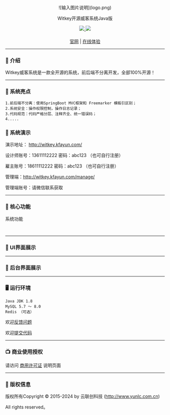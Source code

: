 
<div align="center" >
![输入图片说明](logo.png)
</div>

<div align="center">

Witkey开源威客系统Java版

</div>

<div align="center" >
    <a href="http://www.yunlc.com.cn/product/witkey">
        <img src="https://img.shields.io/badge/Licence-AGPL 3.0-green.svg?style=flat" />
    </a>
    <a href="http://www.yunlc.com.cn/product/witkey">
        <img src="https://img.shields.io/badge/Community-1.0-blue.svg" />
    </a>
</div>

#### 

<div align="center">

[官网](http://www.yunlc.com.cn/product/witkey) |
[在线体验](http://witkey.kfayun.com/) 

</div>



---

### 📝 介绍
Witkey威客系统是一款全开源的系统，前后端不分离开发，全部100%开源！

---

### 🫧 系统亮点
~~~
1.前后端不分离：使用SpringBoot MVC框架和 Freemarker 模板引区别；
2.系统安全：操作权限控制，操作日志记录；
3.代码规范：代码严格分层、注释齐全、统一错误码；
4.....
~~~

###  📱 系统演示

演示地址： http://witkey.kfayun.com/

设计师账号：13611112222 密码：abc123 （也可自行注册）

雇主账号：18611112222 密码：abc123 （也可自行注册）

管理端：http://witkey.kfayun.com/manage/

管理端账号：请微信联系获取



---

###  📲 核心功能
系统功能
~~~


~~~


---

###  📖 UI界面展示





---

###  📖 后台界面展示





---

### 🖥 运行环境

```
Java JDK 1.8
MySQL 5.7 ～ 8.0
Redis （可选）
```


欢迎<a href="https://gitee.com/yunlc2015/witkey/issues" target="_blank">反馈问题</a>

欢迎<a href="https://gitee.com/yunlc2015/witkey/pulls" target="_blank">提交代码</a>


---
###  📺 商业使用授权

请访问 <a href="http://www.yunlc.com.cn/product/witkey/pricing" target="_blank">商用许可证</a> 说明页面

---
###  💾 版权信息

版权所有Copyright © 2015-2024 by 云联创科技 (http://www.yunlc.com.cn)

All rights reserved。

